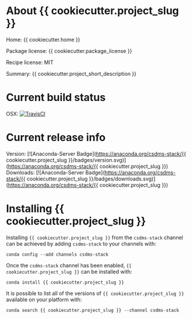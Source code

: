 # About {{ cookiecutter.project_slug }}

Home: {{ cookiecutter.home }}

Package license: {{ cookiecutter.package_license }}

Recipe license: MIT

Summary: {{ cookiecutter.project_short_description }}

# Current build status

OSX: [![TravisCI](https://travis-ci.org/csdms-stack/{{cookiecutter.project_slug}}-recipe.svg?branch=master)](https://travis-ci.org/csdms-stack/{{cookiecutter.project_slug}}-recipe)

# Current release info

Version: [![Anaconda-Server Badge](https://anaconda.org/csdms-stack/{{ cookiecutter.project_slug }}/badges/version.svg)](https://anaconda.org/csdms-stack/{{ cookiecutter.project_slug }})
Downloads: [![Anaconda-Server Badge](https://anaconda.org/csdms-stack/{{ cookiecutter.project_slug }}/badges/downloads.svg)](https://anaconda.org/csdms-stack/{{ cookiecutter.project_slug }})

# Installing {{ cookiecutter.project_slug }}

Installing `{{ cookiecutter.project_slug }}` from the `csdms-stack` channel can be achieved by adding `csdms-stack` to your channels with:

```
conda config --add channels csdms-stack
```

Once the `csdms-stack` channel has been enabled, `{{ cookiecutter.project_slug }}` can be installed with:

```
conda install {{ cookiecutter.project_slug }}
```

It is possible to list all of the versions of `{{ cookiecutter.project_slug }}` available on your platform with:

```
conda search {{ cookiecutter.project_slug }} --channel csdms-stack
```
